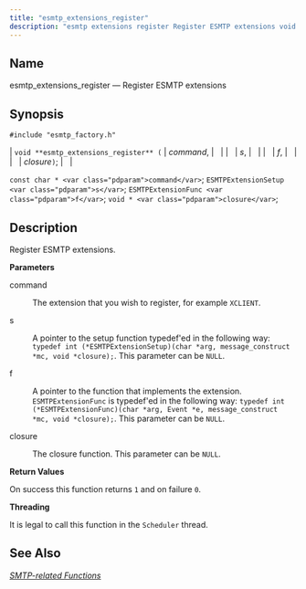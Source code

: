 ```yaml
---
title: "esmtp_extensions_register"
description: "esmtp extensions register Register ESMTP extensions void esmtp extensions register command s f closure const char command ESMTP Extension Setup s ESMTP Extension Func f void closure Register ESMTP extensions command The extension that you wish to register for example XCLIENT s A pointer to the setup function typedef ed..."
---
```


<a name="apis.esmtp_extensions_register"></a> 
## Name

esmtp_extensions_register — Register ESMTP extensions

## Synopsis

`#include "esmtp_factory.h"`

| `void **esmtp_extensions_register** (` | <var class="pdparam">command</var>, |   |
|   | <var class="pdparam">s</var>, |   |
|   | <var class="pdparam">f</var>, |   |
|   | <var class="pdparam">closure</var>`)`; |   |

`const char * <var class="pdparam">command</var>`;
`ESMTPExtensionSetup <var class="pdparam">s</var>`;
`ESMTPExtensionFunc <var class="pdparam">f</var>`;
`void * <var class="pdparam">closure</var>`;<a name="idp61675888"></a> 
## Description

Register ESMTP extensions.

**<a name="idp61677088"></a> Parameters**

<dl class="variablelist">

<dt>command</dt>

<dd>

The extension that you wish to register, for example `XCLIENT`.

</dd>

<dt>s</dt>

<dd>

A pointer to the setup function typedef'ed in the following way: `typedef int (*ESMTPExtensionSetup)(char *arg, message_construct *mc, void *closure);`. This parameter can be `NULL`.

</dd>

<dt>f</dt>

<dd>

A pointer to the function that implements the extension. `ESMTPExtensionFunc` is typedef'ed in the following way: `typedef int (*ESMTPExtensionFunc)(char *arg, Event *e, message_construct *mc, void *closure);`. This parameter can be `NULL`.

</dd>

<dt>closure</dt>

<dd>

The closure function. This parameter can be `NULL`.

</dd>

</dl>

**<a name="idp61688816"></a> Return Values**

On success this function returns `1` and on failure `0`.

**<a name="idp61690640"></a> Threading**

It is legal to call this function in the `Scheduler` thread.

<a name="idp61692496"></a> 
## See Also

[*SMTP-related Functions*](/momentum/3/3-api/smtp)